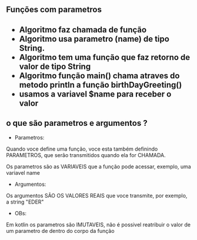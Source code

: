 <h2> Funções com parametros <h2>

- Algoritmo faz chamada de função
- Algoritmo usa parametro (name) de tipo String.
- Algoritmo tem uma função que faz retorno de valor de tipo String
- Algoritmo função main() chama atraves do metodo println a função birthDayGreeting()
- usamos a variavel $name para receber o valor

<h2> o que são parametros e argumentos ? </h2>

- Parametros: 

<p> Quando voce define uma função, voce esta também definindo PARAMETROS, que serão transmitidos quando ela for CHAMADA.</p>
<p> Os parametros são as VARIAVEIS que a função pode acessar, exemplo, uma variavel name</p>

- Argumentos: 

<p> Os argumentos SÃO OS VALORES REAIS que voce transmite, por exemplo, a string "EDER"</p>

- OBs:

<p> Em kotlin os parametros são IMUTAVEIS, não é possivel reatribuir o valor de um parametro de dentro do corpo da função </p>

